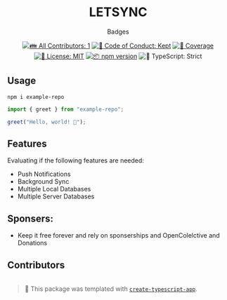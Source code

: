 <h1 align="center">LETSYNC</h1>

<p align="center">Badges</p>

<p align="center">
	<!-- prettier-ignore-start -->
	<!-- ALL-CONTRIBUTORS-BADGE:START - Do not remove or modify this section -->
	<a href="#contributors" target="_blank"><img alt="👪 All Contributors: 1" src="https://img.shields.io/badge/👪_all_contributors-1-21bb42.svg" /></a>
	<!-- ALL-CONTRIBUTORS-BADGE:END -->
	<!-- prettier-ignore-end -->
	<a href="https://github.com/Aditya Borkar/example-repo/blob/main/.github/CODE_OF_CONDUCT.md" target="_blank"><img alt="🤝 Code of Conduct: Kept" src="https://img.shields.io/badge/%F0%9F%A4%9D_code_of_conduct-kept-21bb42" /></a>
	<a href="https://codecov.io/gh/Aditya Borkar/example-repo" target="_blank"><img alt="🧪 Coverage" src="https://img.shields.io/codecov/c/github/Aditya Borkar/example-repo?label=%F0%9F%A7%AA%20coverage" /></a>
	<a href="https://github.com/Aditya Borkar/example-repo/blob/main/LICENSE.md" target="_blank"><img alt="📝 License: MIT" src="https://img.shields.io/badge/%F0%9F%93%9D_license-MIT-21bb42.svg"></a>
	<a href="http://npmjs.com/package/example-repo"><img alt="📦 npm version" src="https://img.shields.io/npm/v/example-repo?color=21bb42&label=%F0%9F%93%A6%20npm" /></a>
	<img alt="💪 TypeScript: Strict" src="https://img.shields.io/badge/%F0%9F%92%AA_typescript-strict-21bb42.svg" />
</p>

## Usage

```shell
npm i example-repo
```

```ts
import { greet } from "example-repo";

greet("Hello, world! 💖");
```

## Features

Evaluating if the following features are needed:

- Push Notifications
- Background Sync
- Multiple Local Databases
- Multiple Server Databases

## Sponsers:

- Keep it free forever and rely on sponserships and OpenColelctive and Donations

## Contributors

<!-- spellchecker: disable -->
<!-- ALL-CONTRIBUTORS-LIST:START - Do not remove or modify this section -->
<!-- prettier-ignore-start -->
<!-- markdownlint-disable -->
<table>
<!-- (this will be filled in by all-contributors) -->
</table>
<!-- markdownlint-restore -->
<!-- prettier-ignore-end -->
<!-- ALL-CONTRIBUTORS-LIST:END -->
<!-- spellchecker: enable -->

<!-- You can remove this notice if you don't want it 🙂 no worries! -->

> 💙 This package was templated with [`create-typescript-app`](https://github.com/JoshuaKGoldberg/create-typescript-app).
